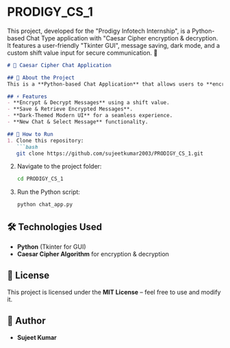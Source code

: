 # PRODIGY_CS_1
This project, developed for the "Prodigy Infotech Internship", is a Python-based Chat Type application with "Caesar Cipher encryption &amp; decryption. It features a user-friendly "Tkinter GUI", message saving, dark mode, and a custom shift value input for secure communication. 🚀

```md
# 🔐 Caesar Cipher Chat Application  

## 📝 About the Project  
This is a **Python-based Chat Application** that allows users to **encrypt and decrypt messages** using the **Caesar Cipher** algorithm. It provides a **modern UI** with message saving, selection, and deletion functionalities for secure communication.  

## ⚡ Features  
- **Encrypt & Decrypt Messages** using a shift value.  
- **Save & Retrieve Encrypted Messages**.  
- **Dark-Themed Modern UI** for a seamless experience.  
- **New Chat & Select Message** functionality.  

## 🚀 How to Run  
1. Clone this repository:  
   ```bash
   git clone https://github.com/sujeetkumar2003/PRODIGY_CS_1.git
   ```
2. Navigate to the project folder:  
   ```bash
   cd PRODIGY_CS_1
   ```
3. Run the Python script:  
   ```bash
   python chat_app.py
   ```

## 🛠 Technologies Used  
- **Python** (Tkinter for GUI)  
- **Caesar Cipher Algorithm** for encryption & decryption  

## 📜 License  
This project is licensed under the **MIT License** – feel free to use and modify it.  

## 👤 Author  
- **Sujeet Kumar**  
